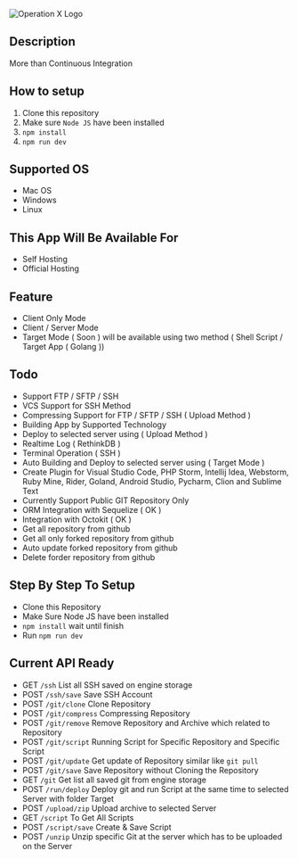 ![Operation X Logo](http://supanadit.com/wp-content/uploads/2019/11/Opeartion-X.png)

## Description

More than Continuous Integration

## How to setup 
1. Clone this repository
3. Make sure `Node JS` have been installed
4. `npm install`
5. `npm run dev`

## Supported OS
- Mac OS
- Windows
- Linux

## This App Will Be Available For
- Self Hosting
- Official Hosting

## Feature
- Client Only Mode
- Client / Server Mode
- Target Mode ( Soon ) will be available using two method ( Shell Script / Target App ( Golang ))

## Todo
- Support FTP / SFTP / SSH
- VCS Support for SSH Method
- Compressing Support for FTP / SFTP / SSH ( Upload Method )
- Building App by Supported Technology
- Deploy to selected server using ( Upload Method )
- Realtime Log ( RethinkDB )
- Terminal Operation ( SSH )
- Auto Building and Deploy to selected server using ( Target Mode )
- Create Plugin for Visual Studio Code, PHP Storm, Intellij Idea, Webstorm, Ruby Mine, Rider, Goland, Android Studio, Pycharm, Clion and Sublime Text
- Currently Support Public GIT Repository Only
- ORM Integration with Sequelize ( OK )
- Integration with Octokit ( OK )
- Get all repository from github
- Get all only forked repository from github
- Auto update forked repository from github
- Delete forder repository from github

## Step By Step To Setup
- Clone this Repository
- Make Sure Node JS have been installed
- `npm install` wait until finish
- Run `npm run dev`

## Current API Ready
- GET `/ssh` List all SSH saved on engine storage
- POST `/ssh/save` Save SSH Account
- POST `/git/clone` Clone Repository
- POST `/git/compress` Compressing Repository
- POST `/git/remove` Remove Repository and Archive which related to Repository
- POST `/git/script` Running Script for Specific Repository and Specific Script
- POST `/git/update` Get update of Repository similar like `git pull`
- POST `/git/save` Save Repository without Cloning the Repository
- GET `/git` Get list all saved git from engine storage
- POST `/run/deploy` Deploy git and run Script at the same time to selected Server with folder Target
- POST `/upload/zip` Upload archive to selected Server
- GET `/script` To Get All Scripts
- POST `/script/save` Create & Save Script
- POST `/unzip` Unzip specific Git at the server which has to be uploaded on the Server
